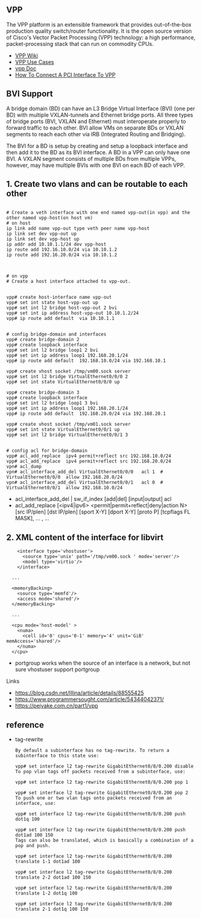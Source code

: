 VPP
---

The VPP platform is an extensible framework that provides out-of-the-box production quality switch/router functionality. It is the open source version of Cisco's Vector Packet Processing (VPP) technology: a high performance, packet-processing stack that can run on commodity CPUs.



- [VPP Wiki](https://wiki.fd.io/view/VPP)
- [VPP Use Cases](https://wiki.fd.io/view/VPP#Use_Cases)
- [vpp Doc](https://docs.fd.io/vpp/)
- [How To Connect A PCI Interface To VPP](https://wiki.fd.io/view/VPP/How_To_Connect_A_PCI_Interface_To_VPP)
## BVI Support
A bridge domain (BD) can have an L3 Bridge Virtual Interface (BVI) (one per BD) with multiple VXLAN-tunnels and Ethernet bridge ports. All three types of bridge ports (BVI, VXLAN and Ethernet) must interoperate properly to forward traffic to each other. BVI allow VMs on separate BDs or VXLAN segments to reach each other via IRB (Integrated Routing and Bridging).

The BVI for a BD is setup by creating and setup a loopback interface and then add it to the BD as its BVI interface. A BD in a VPP can only have one BVI. A VXLAN segment consists of multiple BDs from multiple VPPs, however, may have multiple BVIs with one BVI on each BD of each VPP.


## 1. Create two vlans and can be routable to each other
```sh{.line-numbers}

# Create a veth interface with one end named vpp-out(in vpp) and the other named vpp-host(on host vm)
# on host
ip link add name vpp-out type veth peer name vpp-host
ip link set dev vpp-out up
ip link set dev vpp-host up
ip addr add 10.10.1.1/24 dev vpp-host
ip route add 192.16.10.0/24 via 10.10.1.2
ip route add 192.16.20.0/24 via 10.10.1.2



# on vpp
# Create a host interface attached to vpp-out.


vpp# create host-interface name vpp-out
vpp# set int state host-vpp-out up
vpp# set int l2 bridge host-vpp-out 2 bvi
vpp# set int ip address host-vpp-out 10.10.1.2/24
vpp# ip route add default  via 10.10.1.1


# config bridge-domain and interfaces
vpp# create bridge-domain 2
vpp# create loopback interface
vpp# set int l2 bridge loop1 2 bvi
vpp# set int ip address loop1 192.168.20.1/24 
vpp# ip route add default  192.168.10.0/24 via 192.168.10.1

vpp# create vhost socket /tmp/vm00.sock server
vpp# set int l2 bridge VirtualEthernet0/0/0 2
vpp# set int state VirtualEthernet0/0/0 up

vpp# create bridge-domain 3
vpp# create loopback interface
vpp# set int l2 bridge loop1 3 bvi
vpp# set int ip address loop1 192.168.20.1/24 
vpp# ip route add default  192.168.20.0/24 via 192.168.20.1

vpp# create vhost socket /tmp/vm01.sock server
vpp# set int state VirtualEthernet0/0/1 up
vpp# set int l2 bridge VirtualEthernet0/0/1 3


# config acl for bridge-domain
vpp# acl_add_replace  ipv4 permit+reflect src 192.168.10.0/24
vpp# acl_add_replace  ipv4 permit+reflect src 192.168.20.0/24
vpn# acl_dump
vpn# acl_interface_add_del VirtualEthernet0/0/0   acl 1  # VirtualEthernet0/0/0  allow 192.168.20.0/24 
vpn# acl_interface_add_del VirtualEthernet0/0/1   acl 0  # VirtualEthernet0/0/1  allow 192.168.10.0/24 
```

- acl_interface_add_del <intfc> | sw_if_index <if-idx> [add|del] [input|output] acl <acl-idx>
- acl_add_replace <acl-idx> [<ipv4|ipv6> <permit|permit+reflect|deny|action N> [src IP/plen] [dst IP/plen] [sport X-Y] [dport X-Y] [proto P] [tcpflags FL MASK], ... , ...


## 2. XML content of the interface for libvirt 
```xml{.line-numbers}
    <interface type='vhostuser'>
      <source type='unix' path='/tmp/vm00.sock ' mode='server'/>
      <model type='virtio'/>
    </interface>

  ...

  <memoryBacking>
    <source type='memfd'/>
    <access mode='shared'/>
  </memoryBacking>

  ...

  <cpu mode='host-model' >
    <numa>
      <cell id='0' cpus='0-1' memory='4' unit='GiB' memAccess='shared'/>
    </numa>
  </cpu>
```

- portgroup works when the source of an interface is a network, but not sure vhostuser support portgroup



Links
- https://blog.csdn.net/Illina/article/details/88555425
- https://www.programmersought.com/article/54344042371/
- https://peiyake.com.cn/part1/vpp

reference
---

- tag-rewrite
  ```
  By default a subinterface has no tag-rewrite. To return a subinterface to this state use:

  vpp# set interface l2 tag-rewrite GigabitEthernet0/8/0.200 disable
  To pop vlan tags off packets received from a subinterface, use:

  vpp# set interface l2 tag-rewrite GigabitEthernet0/8/0.200 pop 1

  vpp# set interface l2 tag-rewrite GigabitEthernet0/8/0.200 pop 2
  To push one or two vlan tags onto packets received from an interface, use:

  vpp# set interface l2 tag-rewrite GigabitEthernet0/8/0.200 push dot1q 100

  vpp# set interface l2 tag-rewrite GigabitEthernet0/8/0.200 push dot1ad 100 150
  Tags can also be translated, which is basically a combination of a pop and push.

  vpp# set interface l2 tag-rewrite GigabitEthernet0/8/0.200 translate 1-1 dot1ad 100

  vpp# set interface l2 tag-rewrite GigabitEthernet0/8/0.200 translate 2-2 dot1ad 100 150

  vpp# set interface l2 tag-rewrite GigabitEthernet0/8/0.200 translate 1-2 dot1q 100

  vpp# set interface l2 tag-rewrite GigabitEthernet0/8/0.200 translate 2-1 dot1q 100 150
```